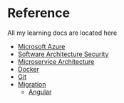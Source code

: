 # Reference
All my learning docs are located here

- [Microsoft Azure](Cloud/README.md)
- [Software Architecture Security](Security/README.md)
- [Microservice Architecture](Architecture/Microservices/README.md)
- [Docker](Docker/README.md)
- [Git](Git/README.md)
- [Migration]()
    - [Angular](Migration/Angular/README.md)